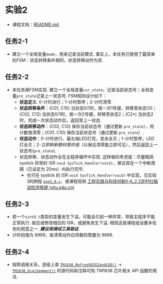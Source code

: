 # 实验2

- 课程文档：[README.md](../../README.md)

## 任务2-1

- 建立一个全局变量`mode`，用来记录当前模式. 事实上，本任务已使用了最简单的FSM：状态转移条件相同，状态转移动作为空.

## 任务2-2

- 本任务用FSM实现. 建立一个全局变量`cur_state`，记录当前状态号；全局变量`pre_state`记录上一状态号. FSM规则设计如下：
  - **状态定义**. 0-计时进行；1-计时暂停；2-计时清零.
  - **状态转移条件**：(C01, C10) 当状态0/1时，按一次1号键，转移至状态1/0；(C02, C12) 当状态0/1时，按一次2号键，转移至状态2；(C2*) 当状态2时，完成一次状态动作后，返回至上一状态.
  - **状态转移动作**：(C02, C12) 保存当前状态号（通过更新 `pre_state`），将计数值清零；(C01, C10) 保存当前状态号（通过更新 `pre_state`）.
  - **状态动作**：0-计时进行，最左端LED灯亮，其余全灭；1-计时暂停，LED灯全灭；2-*立即刷新数码管的值*（以保证清零能立即可见），然后返回上一状态号(`pre_state`).
  - 状态转移、状态动作全在主程序循环中实现. 这样做的考虑是：尽量精简 systick 异常的 ISR `void SysTick_Handler(void)`，保证其在一个中断周期（已设定为 20ms）内执行完毕.
    - 也可在 systick 的 ISR `void SysTick_Handler(void)` 中实现，见实验3的例程 [`exp3_0.c`](../exp3/exp3_0.c)，或课程视频 [工程实践与科技创新II-A_2.2定时扫描法检测按键 (sjtu.edu.cn)](https://vshare.sjtu.edu.cn/play/cbc1b104598c0259b9a4de6087421c08)

## 任务2-3

- 若一个`uint8_t`类型的变量发生下溢，可能会引起一种异常，导致主程序不能正常执行. 故应或修改相应的 ISR，或避免发生下溢. 相信这是课程组设置本任务的用意之一. *__建议用调试工具验证__*.
- 计时初值为 9999，故清零动作应将数码管置为 9999.

## 任务2-4

- 按照调用关系，逐级上查 [`TM1638_RefreshDIGIandLED()`](tm1638.c) -> [`TM1638_DigiSegment()`](tm1638.c) 的源代码和注释可知 TM1638 芯片相关 API 函数的用法.
